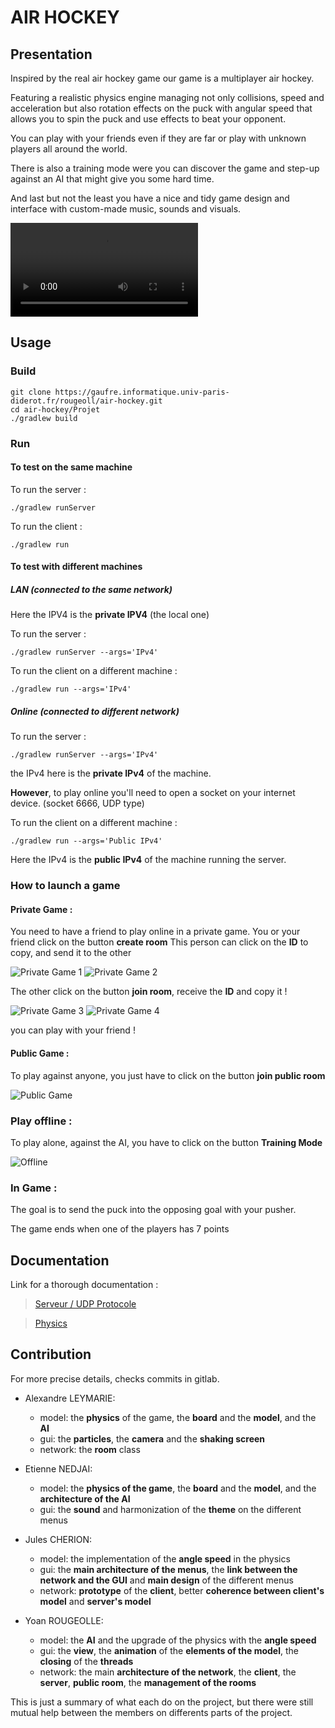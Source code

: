 # AIR HOCKEY

## Presentation

Inspired by the real air hockey game our game is a multiplayer air hockey.

Featuring a realistic physics engine managing not only collisions, speed and acceleration but also rotation effects on the puck with angular speed that allows you to spin the puck and use effects to beat your opponent.

You can play with your friends even if they are far or play with unknown players all around the world.

There is also a training mode were you can discover the game and step-up against an AI that might give you some hard time.

And last but not the least you have a nice and tidy game design and interface with custom-made music, sounds and visuals.

![](Projet/ressources/ressources-readme/video-air-hockey.mp4)

## Usage

### Build

```
git clone https://gaufre.informatique.univ-paris-diderot.fr/rougeoll/air-hockey.git
cd air-hockey/Projet
./gradlew build
```
### Run

#### To test on the same machine

To run the server :
```
./gradlew runServer
```
To run the client :
```
./gradlew run
```
#### To test with different machines

##### LAN (connected to the same network)

Here the IPV4 is the **private IPV4** (the local one)

To run the server :
```
./gradlew runServer --args='IPv4'
```
To run the client on a different machine :

```
./gradlew run --args='IPv4'
``` 

##### Online (connected to different network)
To run the server :
```
./gradlew runServer --args='IPv4'
```
the IPv4 here is the **private IPv4** of the machine.

**However**, to play online you'll need to open a socket 
on your internet device. (socket 6666, UDP type)

To run the client on a different machine :
```
./gradlew run --args='Public IPv4'
``` 
Here the IPv4 is the **public IPv4** of the machine running the server.

### How to launch a game

#### Private Game :

You need to have a friend to play online in a private game.
You or your friend click on the button **create room**
This person can click on the **ID** to copy, and send it to the other

![Private Game 1](Projet/ressources/ressources-readme/image1.png)
![Private Game 2](Projet/ressources/ressources-readme/image2.png)

The other click on the button **join room**, receive the **ID** and copy it !

![Private Game 3](Projet/ressources/ressources-readme/image3.png)
![Private Game 4](Projet/ressources/ressources-readme/image4.png)

you can play with your friend !

#### Public Game :

To play against anyone, you just have to click on the button **join public room**

![Public Game](Projet/ressources/ressources-readme/image6.png)

### Play offline :

To play alone, against the AI, you have to click on the button **Training Mode**

![Offline](Projet/ressources/ressources-readme/image5.png)

### In Game :

The goal is to send the puck into the opposing goal with your pusher.

The game ends when one of the players has 7 points


## Documentation

Link for a thorough documentation : 
>[Serveur / UDP Protocole](doc_server.md) 

>[Physics](doc_physics.md)

## Contribution

For more precise details, checks commits in gitlab.

* Alexandre LEYMARIE:
    * model: the **physics** of the game, the **board** and the **model**, and the **AI**
    * gui: the **particles**, the **camera** and the **shaking screen**
    * network: the **room** class

* Etienne NEDJAI:
    * model: the **physics of the game**, the **board** and the **model**, and the **architecture of the AI**
    * gui: the **sound** and harmonization of the **theme** on the different menus

* Jules CHERION:
    * model: the implementation of the **angle speed** in the physics
    * gui: the **main architecture of the menus**, the **link between the network and the GUI** and **main design** of the different menus
    * network: **prototype** of the **client**, better **coherence between client's model** and **server's model**

* Yoan ROUGEOLLE:
    * model: the **AI** and the upgrade of the physics with the **angle speed**
    * gui: the **view**, the **animation** of the **elements of the model**, the **closing** of the **threads**
    * network: the main **architecture of the network**, the **client**, the **server**, **public room**, the **management of the rooms**

This is just a summary of what each do on the project, but there were still mutual help between the members on differents parts of the project.